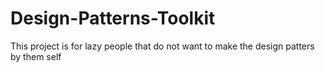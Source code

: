 # Design-Patterns-Toolkit
This project is for lazy people that do not want to make the design patters by them self
